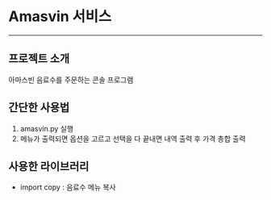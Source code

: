 # Amasvin 서비스

---
## 프로젝트 소개
아마스빈 음료수를 주문하는 콘솔 프로그램

## 간단한 사용법
1. amasvin.py 실행
2. 메뉴가 출력되면 옵션을 고르고 선택을 다 끝내면 내역 출력 후 가격 총합 출력

## 사용한 라이브러리
- import copy : 음료수 메뉴 복사